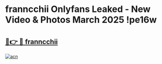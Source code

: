 # franncchii Onlyfans Leaked - New Video & Photos March 2025 !pe16w

# <h2><a href="https://gttpsy.iuczelnia.edu.pl?title=franncchii&ref=pe16w">🔗👉 🔴 franncchii</a></h2>

[![acn](https://github.com/user-attachments/assets/0f9c940e-d8b0-45ae-aac7-cd30a18b3e1c)](https://gttpsy.iuczelnia.edu.pl?title=franncchii&ref=pe16w)

